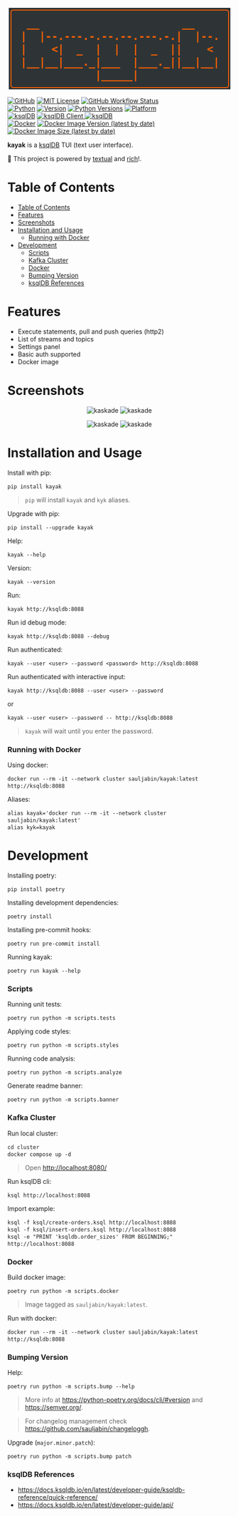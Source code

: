 <p align="center">
<a href="https://github.com/sauljabin/kayak"><img alt="kayak" src="https://raw.githubusercontent.com/sauljabin/kayak/main/screenshots/banner.png"></a>
</p>

<a href="https://github.com"><img alt="GitHub" width="60" height="20" src="https://img.shields.io/badge/-github-blueviolet?logo=github&logoColor=white"></a>
<a href="https://github.com/sauljabin/kayak/blob/main/LICENSE"><img alt="MIT License" src="https://img.shields.io/github/license/sauljabin/kayak"></a>
<a href="https://github.com/sauljabin/kayak/actions"><img alt="GitHub Workflow Status" src="https://img.shields.io/github/actions/workflow/status/sauljabin/kayak/main.yml?branch=main"></a>
<br>
<a href="https://www.python.org/"><img alt="Python" width="60" height="20" src="https://img.shields.io/badge/-python-brightgreen?logo=python&logoColor=white"></a>
<a href="https://pypi.org/project/kayak"><img alt="Version" src="https://img.shields.io/pypi/v/kayak"></a>
<a href="https://pypi.org/project/kayak"><img alt="Python Versions" src="https://img.shields.io/pypi/pyversions/kayak"></a>
<a href="https://pypi.org/project/kayak"><img alt="Platform" src="https://img.shields.io/badge/platform-linux%20%7C%20osx-0da5e0"></a>
<br>
<a href="https://ksqldb.io/"><img alt="ksqlDB" width="60" height="20" src="https://img.shields.io/badge/-ksqlDB-F05662?logo=apache-kafka&logoColor=white"></a>
<a href="https://pypi.org/project/ksql/"><img alt="ksqlDB Client" src="https://img.shields.io/pypi/v/ksql?label=client">
<a href="https://ksqldb.io/"><img alt="ksqlDB" src="https://img.shields.io/badge/version-0.28.3-blue"></a>
<br>
<a href="https://www.docker.com/"><img alt="Docker" width="60" height="20" src="https://img.shields.io/badge/-docker-blue?logo=docker&logoColor=white"></a>
<a href="https://hub.docker.com/r/sauljabin/kayak"><img alt="Docker Image Version (latest by date)" src="https://img.shields.io/docker/v/sauljabin/kayak?label=tag"></a>
<a href="https://hub.docker.com/r/sauljabin/kayak"><img alt="Docker Image Size (latest by date)" src="https://img.shields.io/docker/image-size/sauljabin/kayak"></a>

**kayak** is a [ksqlDB](https://ksqldb.io/) TUI (text user interface).

:rocket: This project is powered by [textual](https://github.com/Textualize/textual)
and [rich](https://github.com/Textualize/rich)!.

# Table of Contents

<!-- TOC -->
* [Table of Contents](#table-of-contents)
* [Features](#features)
* [Screenshots](#screenshots)
* [Installation and Usage](#installation-and-usage)
    * [Running with Docker](#running-with-docker)
* [Development](#development)
    * [Scripts](#scripts)
    * [Kafka Cluster](#kafka-cluster)
    * [Docker](#docker)
    * [Bumping Version](#bumping-version)
    * [ksqlDB References](#ksqldb-references)
<!-- TOC -->

# Features

- Execute statements, pull and push queries (http2)
- List of streams and topics
- Settings panel
- Basic auth supported
- Docker image

# Screenshots

<p align="center">
<img width="45%" alt="kaskade" src="https://raw.githubusercontent.com/sauljabin/kayak/main/screenshots/pull-query.png">
<img width="45%" alt="kaskade" src="https://raw.githubusercontent.com/sauljabin/kayak/main/screenshots/statement.png">
</p>

<p align="center">
<img width="45%" alt="kaskade" src="https://raw.githubusercontent.com/sauljabin/kayak/main/screenshots/settings.png">
<img width="45%" alt="kaskade" src="https://raw.githubusercontent.com/sauljabin/kayak/main/screenshots/error.png">
</p>

# Installation and Usage

Install with pip:

```shell
pip install kayak
```

> `pip` will install `kayak` and `kyk` aliases.

Upgrade with pip:

```shell
pip install --upgrade kayak
```

Help:

```shell
kayak --help
```

Version:

```shell
kayak --version
```

Run:

```shell
kayak http://ksqldb:8088
```

Run id debug mode:

```shell
kayak http://ksqldb:8088 --debug
```

Run authenticated:

```shell
kayak --user <user> --password <password> http://ksqldb:8088
```

Run authenticated with interactive input:

```shell
kayak http://ksqldb:8088 --user <user> --password
```

or

```shell
kayak --user <user> --password -- http://ksqldb:8088
```

> `kayak` will wait until you enter the password.

### Running with Docker

Using docker:

```shell
docker run --rm -it --network cluster sauljabin/kayak:latest http://ksqldb:8088
```

Aliases:

```shell
alias kayak='docker run --rm -it --network cluster sauljabin/kayak:latest'
alias kyk=kayak
```

# Development

Installing poetry:

```shell
pip install poetry
```

Installing development dependencies:

```shell
poetry install
```

Installing pre-commit hooks:

```shell
poetry run pre-commit install
```

Running kayak:

```shell
poetry run kayak --help
```

### Scripts

Running unit tests:

```shell
poetry run python -m scripts.tests
```

Applying code styles:

```shell
poetry run python -m scripts.styles
```

Running code analysis:

```shell
poetry run python -m scripts.analyze
```

Generate readme banner:

```shell
poetry run python -m scripts.banner
```

### Kafka Cluster

Run local cluster:

```shell
cd cluster
docker compose up -d
```

> Open <http://localhost:8080/>

Run ksqlDB cli:

```shell
ksql http://localhost:8088
```

Import example:

```shell
ksql -f ksql/create-orders.ksql http://localhost:8088
ksql -f ksql/insert-orders.ksql http://localhost:8088
ksql -e "PRINT 'ksqldb.order_sizes' FROM BEGINNING;" http://localhost:8088
```

### Docker

Build docker image:

```shell
poetry run python -m scripts.docker
```

> Image tagged as `sauljabin/kayak:latest`.

Run with docker:

```shell
docker run --rm -it --network cluster sauljabin/kayak:latest http://ksqldb:8088
```

### Bumping Version

Help:

```shell
poetry run python -m scripts.bump --help
```

> More info at https://python-poetry.org/docs/cli/#version and https://semver.org/.

> For changelog management check https://github.com/sauljabin/changeloggh.

Upgrade (`major.minor.patch`):

```shell
poetry run python -m scripts.bump patch
```

### ksqlDB References

- https://docs.ksqldb.io/en/latest/developer-guide/ksqldb-reference/quick-reference/
- https://docs.ksqldb.io/en/latest/developer-guide/api/
